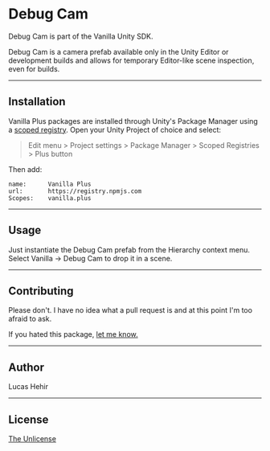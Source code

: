# Debug Cam

Debug Cam is part of the Vanilla Unity SDK.

Debug Cam is a camera prefab available only in the Unity Editor or development builds and allows for temporary Editor-like scene inspection, even for builds.

---

## Installation

Vanilla Plus packages are installed through Unity's Package Manager using a [scoped registry](https://docs.unity3d.com/Manual/upm-scoped.html). Open your Unity Project of choice and select:

> Edit menu > Project settings > Package Manager > Scoped Registries > Plus button

Then add:

	name:      Vanilla Plus
	url:       https://registry.npmjs.com
	Scopes:    vanilla.plus

---

## Usage

Just instantiate the Debug Cam prefab from the Hierarchy context menu. Select Vanilla -> Debug Cam to drop it in a scene.

---

## Contributing
Please don't. I have no idea what a pull request is and at this point I'm too afraid to ask.

If you hated this package, [let me know.](mailto:lucas@vanilla.plus)

---

## Author

Lucas Hehir

---

## License
[The Unlicense](https://unlicense.org/)